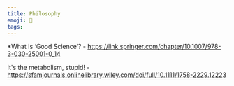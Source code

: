 ```yaml
---
title: Philosophy
emoji: 📖 
tags:
---
```


*What Is ‘Good Science’?
    - https://link.springer.com/chapter/10.1007/978-3-030-25001-0_14

It's the metabolism, stupid!
    - https://sfamjournals.onlinelibrary.wiley.com/doi/full/10.1111/1758-2229.12223
